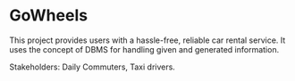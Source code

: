 # GoWheels

This project provides users with a hassle-free, reliable car rental service. It
uses the concept of DBMS for handling given and generated information.

Stakeholders:
Daily Commuters, Taxi drivers.
